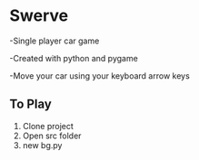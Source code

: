 # Swerve
-Single player car game

-Created with python and pygame

-Move your car using your keyboard arrow keys

## To Play
1. Clone project
2. Open src folder
3. new bg.py

